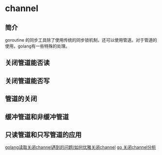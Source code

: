 # channel

## 简介

goroutine 的同步工具除了使用传统的同步锁机制，还可以使用管道。对于管道的使用，golang有一些特殊的处理。

## 关闭管道能否读

## 关闭管道能否写

## 管道的关闭

## 缓冲管道和非缓冲管道

## 只读管道和只写管道的应用

[golang读取关闭channel遇到的问题/如何优雅关闭channel](https://studygolang.com/articles/12763?fr=sidebar)
[go 关闭channel分析](https://blog.csdn.net/tenfer_fan/article/details/54932798)
